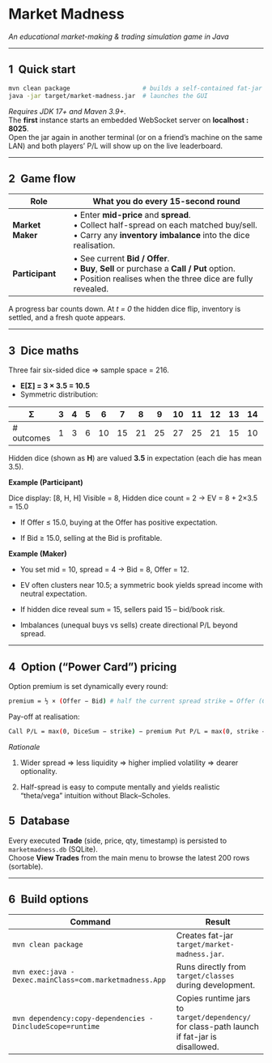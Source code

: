 # Market Madness  
*An educational market-making & trading simulation game in Java*

---

## 1 Quick start

```bash
mvn clean package                    # builds a self-contained fat-jar
java -jar target/market-madness.jar  # launches the GUI
```

*Requires JDK 17+ and Maven 3.9+.*  
The **first** instance starts an embedded WebSocket server on **localhost : 8025**.  
Open the jar again in another terminal (or on a friend’s machine on the same LAN) and both players’ P/L will show up on the live leaderboard.

---

## 2 Game flow

| Role | What you do every 15-second round |
|------|----------------------------------|
| **Market Maker** | • Enter **mid-price** and **spread**.<br>• Collect half-spread on each matched buy/sell.<br>• Carry any **inventory imbalance** into the dice realisation. |
| **Participant** | • See current **Bid / Offer**.<br>• **Buy**, **Sell** or purchase a **Call / Put** option.<br>• Position realises when the three dice are fully revealed. |

A progress bar counts down. At *t = 0* the hidden dice flip, inventory is settled, and a fresh quote appears.

---

## 3 Dice maths

Three fair six-sided dice ⇒ sample space = 216.

* **E[Σ] = 3 × 3.5 = 10.5**  
* Symmetric distribution:

| Σ | 3 | 4 | 5 | 6 | 7 | 8 | 9 | 10 | 11 | 12 | 13 | 14 | 15 | 16 | 17 | 18 |
|---|---|---|---|---|---|---|---|----|----|----|----|----|----|----|----|----|
| # outcomes | 1 | 3 | 6 | 10 | 15 | 21 | 25 | 27 | 25 | 21 | 15 | 10 | 6 | 3 | 1 | 1 |

Hidden dice (shown as **H**) are valued **3.5** in expectation (each die has mean 3.5).

**Example (Participant)**

Dice display: [8, H, H] 
Visible = 8, Hidden dice count = 2 → EV = 8 + 2×3.5 = 15.0

- If Offer ≤ 15.0, buying at the Offer has positive expectation.

- If Bid ≥ 15.0, selling at the Bid is profitable.

**Example (Maker)**

- You set mid = 10, spread = 4 → Bid = 8, Offer = 12.

- EV often clusters near 10.5; a symmetric book yields spread income with neutral expectation.

- If hidden dice reveal sum = 15, sellers paid 15 – bid/book risk.

- Imbalances (unequal buys vs sells) create directional P/L beyond spread.


---

## 4 Option (“Power Card”) pricing

Option premium is set dynamically every round:

```bash
premium = ½ × (Offer − Bid) # half the current spread strike = Offer (Call) = Bid (Put)
```

Pay-off at realisation:
```bash
Call P/L = max(0, DiceSum − strike) − premium Put P/L = max(0, strike − DiceSum) − premium
```
*Rationale*
1. Wider spread ⇒ less liquidity ⇒ higher implied volatility ⇒ dearer optionality.

2. Half-spread is easy to compute mentally and yields realistic “theta/vega” intuition without Black–Scholes.

## 5 Database

Every executed **Trade** (side, price, qty, timestamp) is persisted to `marketmadness.db` (SQLite).  
Choose **View Trades** from the main menu to browse the latest 200 rows (sortable).

---

## 6 Build options

| Command | Result |
|---------|--------|
| `mvn clean package` | Creates fat-jar `target/market-madness.jar`. |
| `mvn exec:java -Dexec.mainClass=com.marketmadness.App` | Runs directly from `target/classes` during development. |
| `mvn dependency:copy-dependencies -DincludeScope=runtime` | Copies runtime jars to `target/dependency/` for class-path launch if fat-jar is disallowed. |





